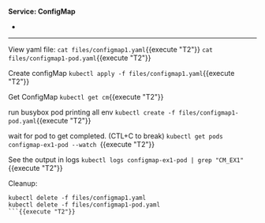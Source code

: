 
<b>Service: ConfigMap</b>

*

---

View yaml file: 
`cat files/configmap1.yaml`{{execute "T2"}}
`cat files/configmap1-pod.yaml`{{execute "T2"}}

Create configMap 
`kubectl apply -f files/configmap1.yaml`{{execute "T2"}}

Get ConfigMap
`kubectl get cm`{{execute "T2"}}

run busybox pod printing all env
`kubectl create -f files/configmap1-pod.yaml`{{execute "T2"}}

wait for pod to get completed. (CTL+C to break)
`kubectl get pods  configmap-ex1-pod --watch `{{execute "T2"}}


See the output in logs
`kubectl logs configmap-ex1-pod | grep "CM_EX1"`{{execute "T2"}}


Cleanup:
```
kubectl delete -f files/configmap1.yaml
kubectl delete -f files/configmap1-pod.yaml
```{{execute "T2"}}

